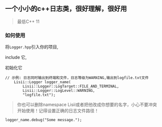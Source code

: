 ## 一个小小的c++日志类，很好理解，很好用
> 最低C++ 11
### 如何使用
将```Logger.hpp```引入你的项目,

include 它,

初始化它
```
// 示例: 日志同时输出到终端和文件，日志等级为WARNING,输出到logfile.txt文件
    Lisii::Logger logger_name(
        Lisii::Logger::LogTarget::FILE_AND_TERMINAL, 
        Lisii::Logger::LogLevel::WARNING, 
        "logfile.txt");
```
> 你也可以删除namespace Lisii或者把他改成你想要的名字，小心不要冲突
开始使用！记得设置正确的日志文件路径！
```
logger_name.debug("Some message.");
```
